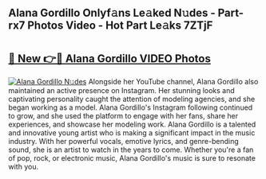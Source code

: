 ## Alana Gordillo Onlyf𝚊ns Le𝚊ked N𝚞des - Part-rx7 Photos Video - Hot Part Le𝚊ks 7ZTjF

# <h2><a href="http://ab61030.deff.icu/?id=Alana+Gordillo">🔗 New 👉🔴 Alana Gordillo VIDEO Photos</a></h2>

[![Alana Gordillo N𝚞des](https://i.imgur.com/rIISA9y.gif)](http://ab61030.deff.icu/?id=Alana+Gordillo)
Alongside her YouTube channel, Alana Gordillo also maintained an active presence on Instagram. Her stunning looks and captivating personality caught the attention of modeling agencies, and she began working as a model. Alana Gordillo's Instagram following continued to grow, and she used the platform to engage with her fans, share her experiences, and showcase her modeling work. Alana Gordillo is a talented and innovative young artist who is making a significant impact in the music industry. With her powerful vocals, emotive lyrics, and genre-bending sound, she is an artist to watch in the years to come. Whether you're a fan of pop, rock, or electronic music, Alana Gordillo's music is sure to resonate with you.
